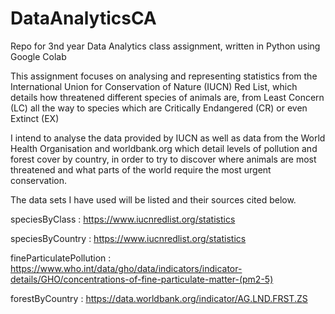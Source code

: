 # DataAnalyticsCA
Repo for 3nd year Data Analytics class assignment, written in Python using Google Colab

This assignment focuses on analysing and representing statistics from the International Union for Conservation of Nature (IUCN) Red List, which details how threatened different species of animals are, from Least Concern (LC) all the way to species which are Critically Endangered (CR) or even Extinct (EX)

I intend to analyse the data provided by IUCN as well as data from the World Health Organisation and worldbank.org which detail levels of pollution and forest cover by country, in order to try to discover where animals are most threatened and what parts of the world require the most urgent conservation.

The data sets I have used will be listed and their sources cited below.

speciesByClass : https://www.iucnredlist.org/statistics

speciesByCountry : https://www.iucnredlist.org/statistics

fineParticulatePollution : https://www.who.int/data/gho/data/indicators/indicator-details/GHO/concentrations-of-fine-particulate-matter-(pm2-5)

forestByCountry : https://data.worldbank.org/indicator/AG.LND.FRST.ZS
